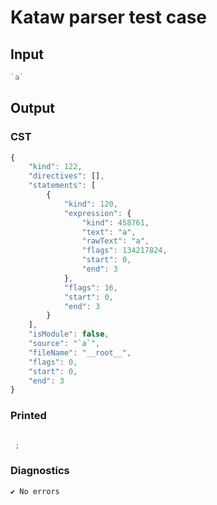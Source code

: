 # Kataw parser test case

## Input

`````js
`a`
`````

## Output

### CST

```javascript
{
    "kind": 122,
    "directives": [],
    "statements": [
        {
            "kind": 120,
            "expression": {
                "kind": 458761,
                "text": "a",
                "rawText": "a",
                "flags": 134217824,
                "start": 0,
                "end": 3
            },
            "flags": 16,
            "start": 0,
            "end": 3
        }
    ],
    "isModule": false,
    "source": "`a`",
    "fileName": "__root__",
    "flags": 0,
    "start": 0,
    "end": 3
}
```

### Printed

```javascript

 ; 
```

### Diagnostics

```javascript
✔ No errors
```


